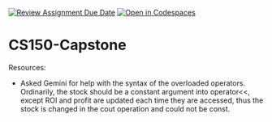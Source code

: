 [![Review Assignment Due Date](https://classroom.github.com/assets/deadline-readme-button-22041afd0340ce965d47ae6ef1cefeee28c7c493a6346c4f15d667ab976d596c.svg)](https://classroom.github.com/a/W7bqK6NI)
[![Open in Codespaces](https://classroom.github.com/assets/launch-codespace-2972f46106e565e64193e422d61a12cf1da4916b45550586e14ef0a7c637dd04.svg)](https://classroom.github.com/open-in-codespaces?assignment_repo_id=19984486)
# CS150-Capstone

Resources:
* Asked Gemini for help with the syntax of the overloaded operators. Ordinarily, the stock should be a constant argument into operator<<, except ROI and profit are updated each time they are accessed, thus the stock is changed in the cout operation and could not be const.

